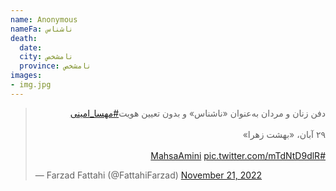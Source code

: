 ```yaml
---
name: Anonymous
nameFa: ناشناس
death:
  date:
  city: نامشخص
  province: نامشخص
images:
- img.jpg
---
```


<blockquote class="twitter-tweet"><p lang="fa" dir="rtl">دفن زنان و مردان به‌عنوان «ناشناس» و بدون تعیین هویت<a href="https://twitter.com/hashtag/%D9%85%D9%87%D8%B3%D8%A7_%D8%A7%D9%85%DB%8C%D9%86%DB%8C?src=hash&amp;ref_src=twsrc%5Etfw">#مهسا_امینی</a><br><br>٢٩ آبان، «بهشت زهرا»<br><br> <a href="https://twitter.com/hashtag/MahsaAmini?src=hash&amp;ref_src=twsrc%5Etfw">#MahsaAmini</a> <a href="https://t.co/mTdNtD9dlR">pic.twitter.com/mTdNtD9dlR</a></p>&mdash; Farzad Fattahi (@FattahiFarzad) <a href="https://twitter.com/FattahiFarzad/status/1594611257331650560?ref_src=twsrc%5Etfw">November 21, 2022</a></blockquote> <script async src="https://platform.twitter.com/widgets.js" charset="utf-8"></script>
